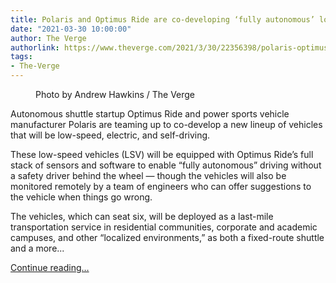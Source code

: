 ```yaml
---
title: Polaris and Optimus Ride are co-developing ‘fully autonomous’ low-speed shuttles
date: "2021-03-30 10:00:00"
author: The Verge
authorlink: https://www.theverge.com/2021/3/30/22356398/polaris-optimus-ride-av-ev-lsv-shuttle-announce
tags:
- The-Verge
---
```

<figure>
      <img alt="" src="https://cdn.vox-cdn.com/thumbor/1ixuF4-buzOFwo8laSxf1MxvMk4=/0x0:2040x1360/1310x873/cdn.vox-cdn.com/uploads/chorus_image/image/69047249/ahawkins_190804_3589_0009.0.jpg" />
        <figcaption>Photo by Andrew Hawkins / The Verge</figcaption>
    </figure>

  <p id="lutxqn">Autonomous shuttle startup Optimus Ride and power sports vehicle manufacturer Polaris are teaming up to co-develop a new lineup of vehicles that will be low-speed, electric, and self-driving. </p>
<p id="kOtDym">These low-speed vehicles (LSV) will be equipped with Optimus Ride’s full stack of sensors and software to enable “fully autonomous” driving without a safety driver behind the wheel — though the vehicles will also be monitored remotely by a team of engineers who can offer suggestions to the vehicle when things go wrong. </p>
<p id="QZggu4">The vehicles, which can seat six, will be deployed as a last-mile transportation service in residential communities, corporate and academic campuses, and other “localized environments,” as both a fixed-route shuttle and a more...</p>
  <p>
    <a href="https://www.theverge.com/2021/3/30/22356398/polaris-optimus-ride-av-ev-lsv-shuttle-announce">Continue reading&hellip;</a>
  </p>